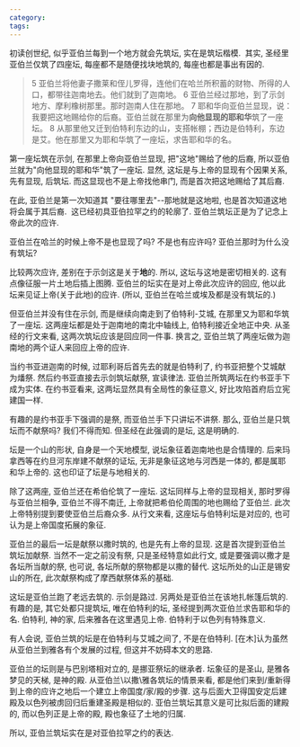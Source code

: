 ```yaml
---
category: 
tags:
---
```


初读创世纪, 似乎亚伯兰每到一个地方就会先筑坛, 实在是筑坛楷模.  其实, 圣经里亚伯兰仅筑了四座坛, 每座都不是随便找块地筑的, 每座也都是事出有因的.

> 5 亚伯兰将他妻子撒莱和侄儿罗得，连他们在哈兰所积蓄的财物、所得的人口，都带往迦南地去。他们就到了迦南地。 6 亚伯兰经过那地，到了示剑地方、摩利橡树那里。那时迦南人住在那地。 7 耶和华向亚伯兰显现，说：我要把这地赐给你的后裔。亚伯兰就在那里为**向他显现的耶和华**筑了一座坛。 8 从那里他又迁到伯特利东边的山，支搭帐棚；西边是伯特利，东边是艾。他在那里又为耶和华筑了一座坛，求告耶和华的名。

第一座坛筑在示剑, 在那里上帝向亚伯兰显现, 把"这地"赐给了他的后裔, 所以亚伯兰就为"向他显现的耶和华"筑了一座坛. 显然, 这坛是与上帝的显现有个因果关系, 先有显现, 后筑坛. 而这显现也不是上帝找他串门, 而是首次把这地赐给了其后裔.

在此, 亚伯兰是第一次知道其 "要往哪里去"--那地就是这地啦, 也是首次知道这地将会属于其后裔.  这已经初具亚伯拉罕之约的轮廓了. 亚伯兰筑坛正是为了记念上帝此次的应许.

亚伯兰在哈兰的时候上帝不是也显现了吗? 不是也有应许吗? 亚伯兰那时为什么没有筑坛?

比较两次应许, 差别在于示剑这是关于**地**的. 所以, 这坛与这地是密切相关的. 这有点像征服一片土地后插上图腾. 亚伯兰的坛实在是对上帝此次应许的回应, 他以此坛来见证上帝(关于此地)的应许. (所以, 亚伯兰在哈兰或埃及都是没有筑坛的.)

但亚伯兰并没有住在示剑, 而是继续向南走到了伯特利-艾城, 在那里又为耶和华筑了一座坛. 这两座坛都是处于迦南地的南北中轴线上, 伯特利接近全地正中央. 从圣经的行文来看, 这两次筑坛应该是回应同一件事. 换言之, 亚伯兰筑了两座坛做为迦南地的两个证人来回应上帝的应许. 

当约书亚进迦南的时候, 过耶利哥后首先去的就是伯特利了, 约书亚把整个艾城献为燔祭. 然后约书亚直接去示剑筑坛献祭, 宣读律法. 亚伯兰所筑两坛在约书亚手下成为实体. 在约书亚看来, 这两坛显然具有全局性的象征意义, 好比攻陷首府后立宪建国一样.

有趣的是约书亚手下强调的是祭, 而亚伯兰手下只讲坛不讲祭. 那么, 亚伯兰是只筑坛而不献祭吗? 我们不得而知. 但圣经在此强调的是坛, 这是明确的.

坛是一个山的形状, 自身是一个天地模型, 说坛象征着迦南地也是合情理的. 后来玛拿西等在约旦河东岸建不献祭的证坛, 无非是象征这地与河西是一体的, 都是属耶和华上帝的. 这也印证了坛是与地相关的.

除了这两座, 亚伯兰还在希伯伦筑了一座坛. 这坛同样与上帝的显现相关, 那时罗得与亚伯兰相争, 亚伯兰不得不南迁, 上帝就把希伯伦周围的地也赐给了亚伯兰. 此次上帝特别提到要使亚伯兰后裔众多. 从行文来看, 这座坛与伯特利坛是对应的, 也可认为是上帝国度拓展的象征.

亚伯兰的最后一坛是献祭以撒时筑的, 也是先有上帝的显现. 这是首次提到亚伯兰筑坛加献祭. 当然不一定之前没有祭, 只是圣经特意如此行文, 或是要强调以撒才是各坛所当献的祭, 也可说, 各坛所献的祭物都是以撒的替代. 这坛所处的山正是锡安山的所在, 此次献祭构成了摩西献祭体系的基础.

这坛是亚伯兰跑了老远去筑的. 示剑是路过. 另两处是亚伯兰在该地扎帐篷后筑的. 有趣的是, 其它处都只提筑坛, 唯在伯特利的坛, 圣经提到两次亚伯兰求告耶和华的名. 伯特利, 神的家, 后来雅各在这里遇见上帝. 伯特利于以色列有特殊意义.

有人会说, 亚伯兰筑的坛是在伯特利与艾城之间了, 不是在伯特利. [在木]认为虽然从亚伯兰到雅各有个发展的过程, 但这并不妨碍本文的思路. 

亚伯兰的坛则是与巴别塔相对立的, 是挪亚祭坛的继承者. 坛象征的是圣山, 是雅各梦见的天梯, 是神的殿. 从亚伯兰\\以撒\\雅各筑坛的情景来看, 都是他们来到/重新得到上帝的应许之地后一个建立上帝国度/家/殿的步骤. 这与后面大卫得国安定后建殿及以色列被虏回归后重建圣殿是相似的. 亚伯兰筑坛其意义是可比拟后面的建殿的, 而以色列正是上帝的殿, 殿也象征了土地的归属.

所以, 亚伯兰筑坛实在是对亚伯拉罕之约的表达.
